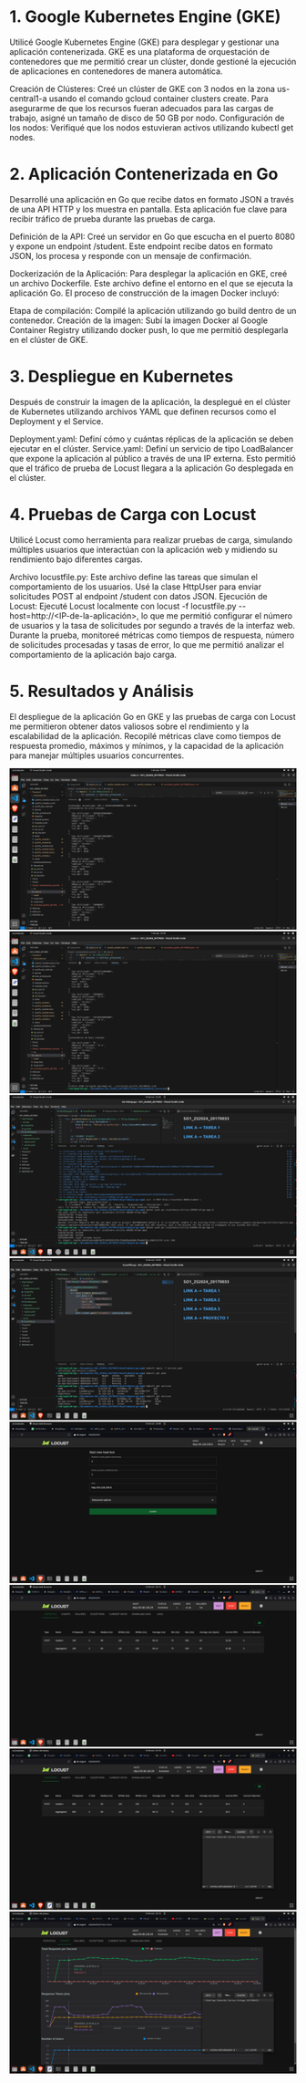 # 1. Google Kubernetes Engine (GKE)
Utilicé Google Kubernetes Engine (GKE) para desplegar y gestionar una aplicación contenerizada. GKE es una plataforma de orquestación de contenedores que me permitió crear un clúster, donde gestioné la ejecución de aplicaciones en contenedores de manera automática.

Creación de Clústeres: Creé un clúster de GKE con 3 nodos en la zona us-central1-a usando el comando gcloud container clusters create. Para asegurarme de que los recursos fueran adecuados para las cargas de trabajo, asigné un tamaño de disco de 50 GB por nodo.
Configuración de los nodos: Verifiqué que los nodos estuvieran activos utilizando kubectl get nodes.
# 2. Aplicación Contenerizada en Go
Desarrollé una aplicación en Go que recibe datos en formato JSON a través de una API HTTP y los muestra en pantalla. Esta aplicación fue clave para recibir tráfico de prueba durante las pruebas de carga.

Definición de la API: Creé un servidor en Go que escucha en el puerto 8080 y expone un endpoint /student. Este endpoint recibe datos en formato JSON, los procesa y responde con un mensaje de confirmación.

Dockerización de la Aplicación: Para desplegar la aplicación en GKE, creé un archivo Dockerfile. Este archivo define el entorno en el que se ejecuta la aplicación Go. El proceso de construcción de la imagen Docker incluyó:

Etapa de compilación: Compilé la aplicación utilizando go build dentro de un contenedor.
Creación de la imagen: Subí la imagen Docker al Google Container Registry utilizando docker push, lo que me permitió desplegarla en el clúster de GKE.
# 3. Despliegue en Kubernetes
Después de construir la imagen de la aplicación, la desplegué en el clúster de Kubernetes utilizando archivos YAML que definen recursos como el Deployment y el Service.

Deployment.yaml: Definí cómo y cuántas réplicas de la aplicación se deben ejecutar en el clúster.
Service.yaml: Definí un servicio de tipo LoadBalancer que expone la aplicación al público a través de una IP externa. Esto permitió que el tráfico de prueba de Locust llegara a la aplicación Go desplegada en el clúster.
# 4. Pruebas de Carga con Locust
Utilicé Locust como herramienta para realizar pruebas de carga, simulando múltiples usuarios que interactúan con la aplicación web y midiendo su rendimiento bajo diferentes cargas.

Archivo locustfile.py: Este archivo define las tareas que simulan el comportamiento de los usuarios. Usé la clase HttpUser para enviar solicitudes POST al endpoint /student con datos JSON.
Ejecución de Locust: Ejecuté Locust localmente con locust -f locustfile.py --host=http://<IP-de-la-aplicación>, lo que me permitió configurar el número de usuarios y la tasa de solicitudes por segundo a través de la interfaz web.
Durante la prueba, monitoreé métricas como tiempos de respuesta, número de solicitudes procesadas y tasas de error, lo que me permitió analizar el comportamiento de la aplicación bajo carga.

# 5. Resultados y Análisis
El despliegue de la aplicación Go en GKE y las pruebas de carga con Locust me permitieron obtener datos valiosos sobre el rendimiento y la escalabilidad de la aplicación. Recopilé métricas clave como tiempos de respuesta promedio, máximos y mínimos, y la capacidad de la aplicación para manejar múltiples usuarios concurrentes.

![Descripción de la imagen](./IMG/Captura%20desde%202024-09-01%2023-40-37.png)
![Descripción de la imagen](./IMG/Captura%20desde%202024-09-01%2023-40-51.png)
![Descripción de la imagen](./IMG/Captura%20desde%202024-10-10%2023-20-35.png)
![Descripción de la imagen](./IMG/Captura%20desde%202024-10-15%2023-04-59.png)
![Descripción de la imagen](./IMG/Captura%20desde%202024-10-15%2023-09-05.png)
![Descripción de la imagen](./IMG/Captura%20desde%202024-10-15%2023-15-36.png)
![Descripción de la imagen](./IMG/Captura%20desde%202024-10-15%2023-16-33.png)
![Descripción de la imagen](./IMG/Captura%20desde%202024-10-15%2023-16-53.png)
